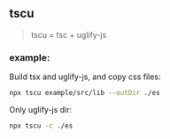 ## tscu

> tscu = tsc + uglify-js

### example:

Build tsx and uglify-js, and copy css files:

```sh
npx tscu example/src/lib --outDir ./es
```

Only uglify-js dir:

```sh
npx tscu -c ./es
```
